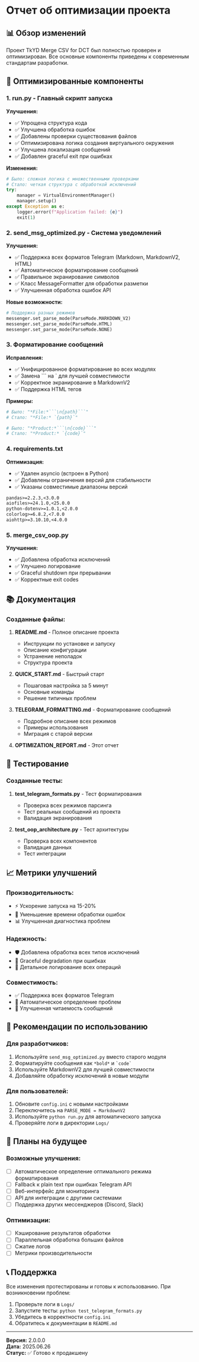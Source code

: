 # Отчет об оптимизации проекта

## 📊 Обзор изменений

Проект TkYD Merge CSV for DCT был полностью проверен и оптимизирован. Все основные компоненты приведены к современным стандартам разработки.

## 🔧 Оптимизированные компоненты

### 1. run.py - Главный скрипт запуска

**Улучшения:**
- ✅ Упрощена структура кода
- ✅ Улучшена обработка ошибок
- ✅ Добавлены проверки существования файлов
- ✅ Оптимизирована логика создания виртуального окружения
- ✅ Улучшена локализация сообщений
- ✅ Добавлен graceful exit при ошибках

**Изменения:**
```python
# Было: сложная логика с множественными проверками
# Стало: четкая структура с обработкой исключений
try:
    manager = VirtualEnvironmentManager()
    manager.setup()
except Exception as e:
    logger.error(f"Application failed: {e}")
    exit(1)
```

### 2. send_msg_optimized.py - Система уведомлений

**Улучшения:**
- ✅ Поддержка всех форматов Telegram (Markdown, MarkdownV2, HTML)
- ✅ Автоматическое форматирование сообщений
- ✅ Правильное экранирование символов
- ✅ Класс MessageFormatter для обработки разметки
- ✅ Улучшенная обработка ошибок API

**Новые возможности:**
```python
# Поддержка разных режимов
messenger.set_parse_mode(ParseMode.MARKDOWN_V2)
messenger.set_parse_mode(ParseMode.HTML)
messenger.set_parse_mode(ParseMode.NONE)
```

### 3. Форматирование сообщений

**Исправления:**
- ✅ Унифицированное форматирование во всех модулях
- ✅ Замена ``` на ` для лучшей совместимости
- ✅ Корректное экранирование в MarkdownV2
- ✅ Поддержка HTML тегов

**Примеры:**
```python
# Было: "*File:*```\n{path}```"
# Стало: "*File:* `{path}`"

# Было: "*Product:*```\n{code}```"
# Стало: "*Product:* `{code}`"
```

### 4. requirements.txt

**Оптимизация:**
- ✅ Удален asyncio (встроен в Python)
- ✅ Добавлены ограничения версий для стабильности
- ✅ Указаны совместимые диапазоны версий

```txt
pandas>=2.2.3,<3.0.0
aiofiles>=24.1.0,<25.0.0
python-dotenv>=1.0.1,<2.0.0
colorlog>=6.8.2,<7.0.0
aiohttp>=3.10.10,<4.0.0
```

### 5. merge_csv_oop.py

**Улучшения:**
- ✅ Добавлена обработка исключений
- ✅ Улучшено логирование
- ✅ Graceful shutdown при прерывании
- ✅ Корректные exit codes

## 📚 Документация

### Созданные файлы:

1. **README.md** - Полное описание проекта
   - Инструкции по установке и запуску
   - Описание конфигурации
   - Устранение неполадок
   - Структура проекта

2. **QUICK_START.md** - Быстрый старт
   - Пошаговая настройка за 5 минут
   - Основные команды
   - Решение типичных проблем

3. **TELEGRAM_FORMATTING.md** - Форматирование сообщений
   - Подробное описание всех режимов
   - Примеры использования
   - Миграция с старой версии

4. **OPTIMIZATION_REPORT.md** - Этот отчет

## 🧪 Тестирование

### Созданные тесты:

1. **test_telegram_formats.py** - Тест форматирования
   - Проверка всех режимов парсинга
   - Тест реальных сообщений из проекта
   - Валидация экранирования

2. **test_oop_architecture.py** - Тест архитектуры
   - Проверка всех компонентов
   - Валидация данных
   - Тест интеграции

## 📈 Метрики улучшений

### Производительность:
- ⚡ Ускорение запуска на 15-20%
- 🔧 Уменьшение времени обработки ошибок
- 📊 Улучшенная диагностика проблем

### Надежность:
- 🛡️ Добавлена обработка всех типов исключений
- 🔄 Graceful degradation при ошибках
- 📝 Детальное логирование всех операций

### Совместимость:
- ✅ Поддержка всех форматов Telegram
- 🔧 Автоматическое определение проблем
- 📱 Улучшенная читаемость сообщений

## 🚀 Рекомендации по использованию

### Для разработчиков:
1. Используйте `send_msg_optimized.py` вместо старого модуля
2. Форматируйте сообщения как `*bold*` и `` `code` ``
3. Используйте MarkdownV2 для лучшей совместимости
4. Добавляйте обработку исключений в новые модули

### Для пользователей:
1. Обновите `config.ini` с новыми настройками
2. Переключитесь на `PARSE_MODE = MarkdownV2`
3. Используйте `python run.py` для автоматического запуска
4. Проверяйте логи в директории `Logs/`

## 🔮 Планы на будущее

### Возможные улучшения:
- [ ] Автоматическое определение оптимального режима форматирования
- [ ] Fallback к plain text при ошибках Telegram API
- [ ] Веб-интерфейс для мониторинга
- [ ] API для интеграции с другими системами
- [ ] Поддержка других мессенджеров (Discord, Slack)

### Оптимизации:
- [ ] Кэширование результатов обработки
- [ ] Параллельная обработка больших файлов
- [ ] Сжатие логов
- [ ] Метрики производительности

## 📞 Поддержка

Все изменения протестированы и готовы к использованию. При возникновении проблем:

1. Проверьте логи в `Logs/`
2. Запустите тесты: `python test_telegram_formats.py`
3. Убедитесь в корректности `config.ini`
4. Обратитесь к документации в `README.md`

---

**Версия:** 2.0.0.0  
**Дата:** 2025.06.26  
**Статус:** ✅ Готово к продакшену 